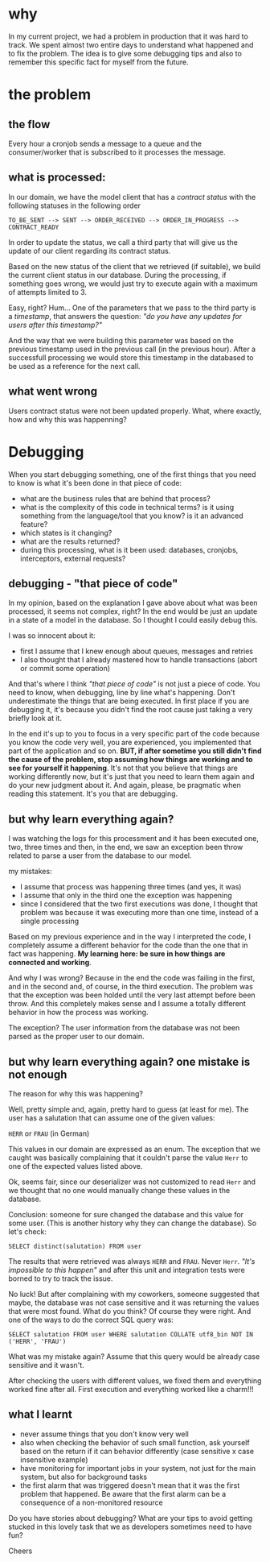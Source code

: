 # why

In my current project, we had a problem in production that it was hard to track. We spent almost two entire days to understand what happened and to fix the problem. The idea is to give some debugging tips and also to remember this
specific fact for myself from the future.

# the problem

## the flow

Every hour a cronjob sends a message to a queue and the consumer/worker that is subscribed to it processes the message.

## what is processed:

In our domain, we have the model client that has a *contract status* with the following statuses in the following order

`TO_BE_SENT --> SENT --> ORDER_RECEIVED --> ORDER_IN_PROGRESS --> CONTRACT_READY`

In order to update the status, we call a third party that will give us the update of our client regarding its contract status.

Based on the new status of the client that we retrieved (if suitable), we build the current client status in our database. During the processing, if something goes wrong, we would just try to execute again with a maximum of attempts limited to 3.

Easy, right? Hum... One of the parameters that we pass to the third party is a *timestamp*, that answers the question: *"do you have any updates for users after this timestamp?"*

And the way that we were building this parameter was based on the previous timestamp used in the previous call (in the previous hour). After a successfull processing we would store this timestamp in the databased to be used as a reference for the next call.

## what went wrong

Users contract status were not been updated properly. What, where exactly, how and why this was happenning?

# Debugging

When you start debugging something, one of the first things that you need to know is what it's been done in that piece of code: 

* what are the business rules that are behind that process?
* what is the complexity of this code in technical terms? is it using something from the language/tool that you know? is it an advanced feature?
* which states is it changing?
* what are the results returned?
* during this processing, what is it been used: databases, cronjobs, interceptors, external requests?

## debugging - "that piece of code"

In my opinion, based on the explanation I gave above about what was been processed, it seems not complex, right? In the end would be just an update in a state of a model in the database. So I thought I could easily debug this.

I was so innocent about it:

* first I assume that I knew enough about queues, messages and retries
* I also thought that I already mastered how to handle transactions (abort or commit some operation)

And that's where I think *"that piece of code"* is not just a piece of code. You need to know, when debugging, line by line what's happening. Don't underestimate the things that are being executed. In first place if you are debugging it, it's because you didn't find the root cause just taking a very briefly look at it.

In the end it's up to you to focus in a very specific part of the code because you know the code very well, you are experienced, you implemented that part of the application and so on. **BUT, if after sometime you still didn't find the cause of the problem, stop assuming how things are working and to see for yourself it happening**. It's not that you believe that things are working differently now, but it's just that you need to learn them again and do your new judgment about it. And again, please, be pragmatic when reading this statement. It's you that are debugging.

## but why learn everything again?

I was watching the logs for this processment and it has been executed one, two, three times and then, in the end, we saw an exception been throw related to parse a user from the database to our model.

my mistakes:

* I assume that process was happening three times (and yes, it was)
* I assume that only in the third one the exception was happening
* since I considered that the two first executions was done, I thought that problem was because it was executing more than one time, instead of a single processing

Based on my previous experience and in the way I interpreted the code, I completely assume a different behavior for the code than the one that in fact was happening. **My learning here: be sure in how things are connected and working**.

And why I was wrong? Because in the end the code was failing in the first, and in the second and, of course, in the third execution. The problem was that the exception was been holded until the very last attempt before been throw. And this completely makes sense and I assume a totally different behavior in how the process was working.

The exception? The user information from the database was not been parsed as the proper user to our domain.

## but why learn everything again? one mistake is not enough

The reason for why this was happening?

Well, pretty simple and, again, pretty hard to guess (at least for me). The user has a salutation that can assume one of the given values:

`HERR` or `FRAU` (in German)

This values in our domain are expressed as an enum. The exception that we caught was basically complaining that it couldn't parse the value `Herr` to one of the expected values listed above.

Ok, seems fair, since our deserializer was not customized to read `Herr` and we thought that no one would manually change these values in the database.

Conclusion: someone for sure changed the database and this value for some user. (This is another history why they can change the database). So let's check:

`SELECT distinct(salutation) FROM user`

The results that were retrieved was always `HERR` and `FRAU`. Never `Herr`. *"It's impossible to this happen"* and after this unit and integration tests were borned to try to track the issue.

No luck! But after complaining with my coworkers, someone suggested that maybe, the database was not case sensitive and it was returning the values that were most found. What do you think? Of course they were right. And one of the ways to do the correct SQL query was:

`SELECT salutation FROM user WHERE salutation COLLATE utf8_bin NOT IN ('HERR', 'FRAU')`

What was my mistake again? Assume that this query would be already case sensitive and it wasn't. 

After checking the users with different values, we fixed them and everything worked fine after all. First execution and everything worked like a charm!!!


## what I learnt

- never assume things that you don't know very well
- also when checking the behavior of such small function, ask yourself based on the return if it can behavior differently (case sensitive x case insensitive example)
- have monitoring for important jobs in your system, not just for the main system, but also for background tasks
- the first alarm that was triggered doesn't mean that it was the first problem that happened. Be aware that the first alarm can be a consequence of a non-monitored resource

Do you have stories about debugging? What are your tips to avoid getting stucked in this lovely task that we as developers sometimes need to have fun?

Cheers

